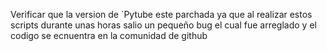 Verificar que la version de ´Pytube este parchada ya que al realizar estos scripts durante unas horas salio un pequeño bug el cual fue arreglado y el codigo se ecnuentra en la comunidad de github
